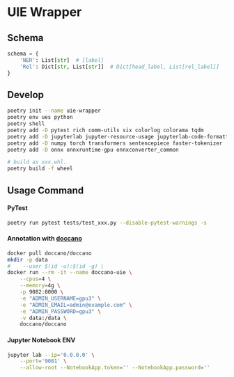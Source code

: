 # UIE Wrapper

## Schema

``` python
schema = {
    'NER': List[str]  # [label]
    'Rel': Dict[str, List[str]]  # Dict[head_label, List[rel_label]]
}
```

## Develop

``` sh
poetry init --name uie-wrapper
poetry env ues python
poetry shell
poetry add -D pytest rich comm-utils six colorlog colorama tqdm
poetry add -D jupyterlab jupyter-resource-usage jupyterlab-code-formatter ipywidgets isort black
poetry add -D numpy torch transformers sentencepiece faster-tokenizer
poetry add -D onnx onnxruntime-gpu onnxconverter_common

# build as xxx.whl.
poetry build -f wheel
```
## Usage Command

#### PyTest

``` sh
poetry run pytest tests/test_xxx.py --disable-pytest-warnings -s
```

#### Annotation with [doccano](https://github.com/doccano/doccano)

``` sh
docker pull doccano/doccano
mkdir -p data
#    --user $(id -u):$(id -g) \
docker run --rm -it --name doccano-uie \
    --cpus=4 \
	--memory=4g \
    -p 9082:8000 \
    -e "ADMIN_USERNAME=gpu3" \
    -e "ADMIN_EMAIL=admin@example.com" \
    -e "ADMIN_PASSWORD=gpu3" \
    -v data:/data \
    doccano/doccano
```

#### Jupyter Notebook ENV

``` sh
jupyter lab --ip='0.0.0.0' \
    --port='9081' \
    --allow-root --NotebookApp.token='' --NotebookApp.password=''
```
